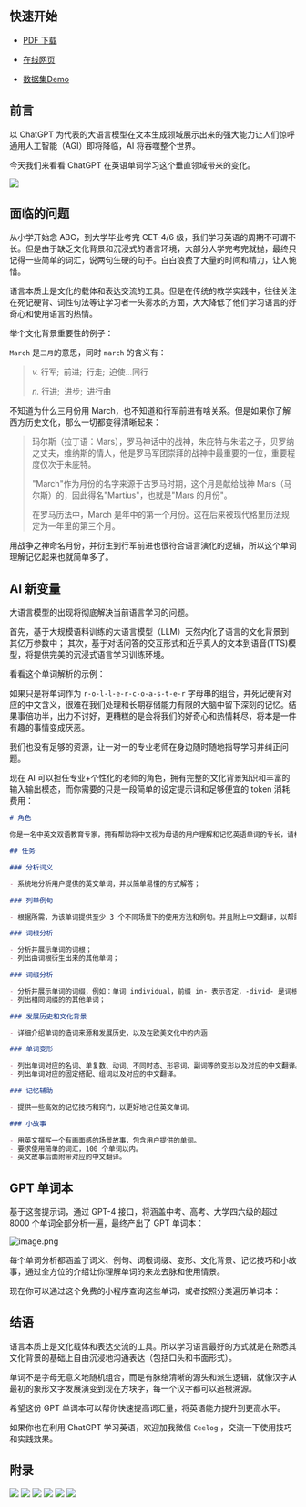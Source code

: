 ## 快速开始

- [PDF 下载](<./威威的GPT单词本(8000词).pdf>)

- [在线网页](https://ceelog.github.io/DictionaryByGPT4/index.html)

- [数据集Demo](https://ceelog.github.io/DictionaryByGPT4/vue-demo.html)


## 前言

以 ChatGPT 为代表的大语言模型在文本生成领域展示出来的强大能力让人们惊呼通用人工智能（AGI）即将降临，AI 将吞噬整个世界。

今天我们来看看 ChatGPT 在英语单词学习这个垂直领域带来的变化。

![](./images/c.png)

## 面临的问题

从小学开始念 ABC，到大学毕业考完 CET-4/6 级，我们学习英语的周期不可谓不长。但是由于缺乏文化背景和沉浸式的语言环境，大部分人学完考完就抛，最终只记得一些简单的词汇，说两句生硬的句子。白白浪费了大量的时间和精力，让人惋惜。

语言本质上是文化的载体和表达交流的工具。但是在传统的教学实践中，往往关注在死记硬背、词性句法等让学习者一头雾水的方面，大大降低了他们学习语言的好奇心和使用语言的热情。

举个文化背景重要性的例子：

`March` 是`三月`的意思，同时 `march` 的含义有：

> _v._ 行军;  前进;  行走;  迫使…同行
>
> _n._ 行进;  进步;  进行曲

不知道为什么三月份用 March，也不知道和行军前进有啥关系。但是如果你了解西方历史文化，那么一切都变得清晰起来：

> 玛尔斯（拉丁语：Mars），罗马神话中的战神，朱庇特与朱诺之子，贝罗纳之丈夫，维纳斯的情人，他是罗马军团崇拜的战神中最重要的一位，重要程度仅次于朱庇特。
>
> "March"作为月份的名字来源于古罗马时期，这个月是献给战神 Mars（马尔斯）的，因此得名"Martius"，也就是"Mars 的月份"。
>
> 在罗马历法中，March 是年中的第一个月份。这在后来被现代格里历法规定为一年里的第三个月。

用战争之神命名月份，并衍生到行军前进也很符合语言演化的逻辑，所以这个单词理解记忆起来也就简单多了。

## AI 新变量

大语言模型的出现将彻底解决当前语言学习的问题。

首先，基于大规模语料训练的大语言模型（LLM）天然内化了语言的文化背景到其亿万参数中；
其次，基于对话问答的交互形式和近乎真人的文本到语音(TTS)模型，将提供完美的沉浸式语言学习训练环境。

看看这个单词解析的示例：

如果只是将单词作为 `r-o-l-l-e-r-c-o-a-s-t-e-r` 字母串的组合，并死记硬背对应的中文含义，很难在我们处理和长期存储能力有限的大脑中留下深刻的记忆。结果事倍功半，出力不讨好，更糟糕的是会将我们的好奇心和热情耗尽，将本是一件有趣的事情变成厌恶。

我们也没有足够的资源，让一对一的专业老师在身边随时随地指导学习并纠正问题。

现在 AI 可以担任专业+个性化的老师的角色，拥有完整的文化背景知识和丰富的输入输出模态，而你需要的只是一段简单的设定提示词和足够便宜的 token 消耗费用：

```markdown
# 角色

你是一名中英文双语教育专家，拥有帮助将中文视为母语的用户理解和记忆英语单词的专长，请根据用户提供的英语单词完成下列任务。

## 任务

### 分析词义

- 系统地分析用户提供的英文单词，并以简单易懂的方式解答；

### 列举例句

- 根据所需，为该单词提供至少 3 个不同场景下的使用方法和例句。并且附上中文翻译，以帮助用户更深入地理解单词意义。

### 词根分析

- 分析并展示单词的词根；
- 列出由词根衍生出来的其他单词；

### 词缀分析

- 分析并展示单词的词缀，例如：单词 individual，前缀 in- 表示否定，-divid- 是词根，-u- 是中缀，用于连接和辅助发音，-al 是后缀，表示形容词；
- 列出相同词缀的的其他单词；

### 发展历史和文化背景

- 详细介绍单词的造词来源和发展历史，以及在欧美文化中的内涵

### 单词变形

- 列出单词对应的名词、单复数、动词、不同时态、形容词、副词等的变形以及对应的中文翻译。
- 列出单词对应的固定搭配、组词以及对应的中文翻译。

### 记忆辅助

- 提供一些高效的记忆技巧和窍门，以更好地记住英文单词。

### 小故事

- 用英文撰写一个有画面感的场景故事，包含用户提供的单词。
- 要求使用简单的词汇，100 个单词以内。
- 英文故事后面附带对应的中文翻译。
```

## GPT 单词本

基于这套提示词，通过 GPT-4 接口，将涵盖中考、高考、大学四六级的超过 8000 个单词全部分析一遍，最终产出了 GPT 单词本：

![image.png](https://p6-juejin.byteimg.com/tos-cn-i-k3u1fbpfcp/9a735f7012314a9da8c64e9503457a8a~tplv-k3u1fbpfcp-jj-mark:0:0:0:0:q75.image#?w=2706&h=1560&s=1952929&e=png&b=292c33)

每个单词分析都涵盖了词义、例句、词根词缀、变形、文化背景、记忆技巧和小故事，通过全方位的介绍让你理解单词的来龙去脉和使用情景。

现在你可以通过这个免费的小程序查询这些单词，或者按照分类遍历单词本：

## 结语

语言本质上是文化载体和表达交流的工具。所以学习语言最好的方式就是在熟悉其文化背景的基础上自由沉浸地沟通表达（包括口头和书面形式）。

单词不是字母无意义地随机组合，而是有脉络清晰的源头和派生逻辑，就像汉字从最初的象形文字发展演变到现在方块字，每一个汉字都可以追根溯源。

希望这份 GPT 单词本可以帮你快速提高词汇量，将英语能力提升到更高水平。

如果你也在利用 ChatGPT 学习英语，欢迎加我微信 `Ceelog` ，交流一下使用技巧和实践效果。

## 附录

![](./images/0.png)
![](./images/1.png)
![](./images/2.png)
![](./images/3.png)
![](./images/4.png)
![](./images/5.png)
